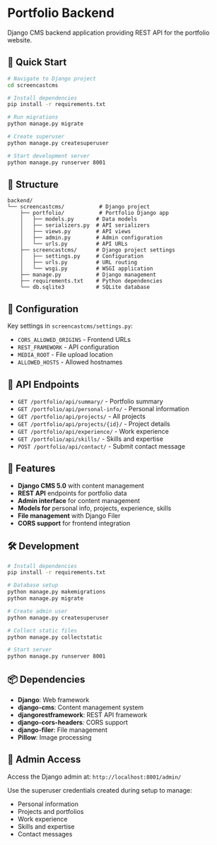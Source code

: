 # Portfolio Backend

Django CMS backend application providing REST API for the portfolio website.

## 🚀 Quick Start

```bash
# Navigate to Django project
cd screencastcms

# Install dependencies
pip install -r requirements.txt

# Run migrations
python manage.py migrate

# Create superuser
python manage.py createsuperuser

# Start development server
python manage.py runserver 8001
```

## 📁 Structure

```
backend/
└── screencastcms/           # Django project
    ├── portfolio/           # Portfolio Django app
    │   ├── models.py       # Data models
    │   ├── serializers.py  # API serializers
    │   ├── views.py        # API views
    │   ├── admin.py        # Admin configuration
    │   └── urls.py         # API URLs
    ├── screencastcms/      # Django project settings
    │   ├── settings.py     # Configuration
    │   ├── urls.py         # URL routing
    │   └── wsgi.py         # WSGI application
    ├── manage.py           # Django management
    ├── requirements.txt    # Python dependencies
    └── db.sqlite3          # SQLite database
```

## 🔧 Configuration

Key settings in `screencastcms/settings.py`:

- `CORS_ALLOWED_ORIGINS` - Frontend URLs
- `REST_FRAMEWORK` - API configuration  
- `MEDIA_ROOT` - File upload location
- `ALLOWED_HOSTS` - Allowed hostnames

## 📡 API Endpoints

- `GET /portfolio/api/summary/` - Portfolio summary
- `GET /portfolio/api/personal-info/` - Personal information
- `GET /portfolio/api/projects/` - All projects
- `GET /portfolio/api/projects/{id}/` - Project details
- `GET /portfolio/api/experience/` - Work experience
- `GET /portfolio/api/skills/` - Skills and expertise
- `POST /portfolio/api/contact/` - Submit contact message

## 🎨 Features

- **Django CMS 5.0** with content management
- **REST API** endpoints for portfolio data
- **Admin interface** for content management
- **Models for** personal info, projects, experience, skills
- **File management** with Django Filer
- **CORS support** for frontend integration

## 🛠️ Development

```bash
# Install dependencies
pip install -r requirements.txt

# Database setup
python manage.py makemigrations
python manage.py migrate

# Create admin user
python manage.py createsuperuser

# Collect static files
python manage.py collectstatic

# Start server
python manage.py runserver 8001
```

## 📦 Dependencies

- **Django**: Web framework
- **django-cms**: Content management system
- **djangorestframework**: REST API framework
- **django-cors-headers**: CORS support
- **django-filer**: File management
- **Pillow**: Image processing

## 🔐 Admin Access

Access the Django admin at: `http://localhost:8001/admin/`

Use the superuser credentials created during setup to manage:
- Personal information
- Projects and portfolios
- Work experience
- Skills and expertise
- Contact messages
